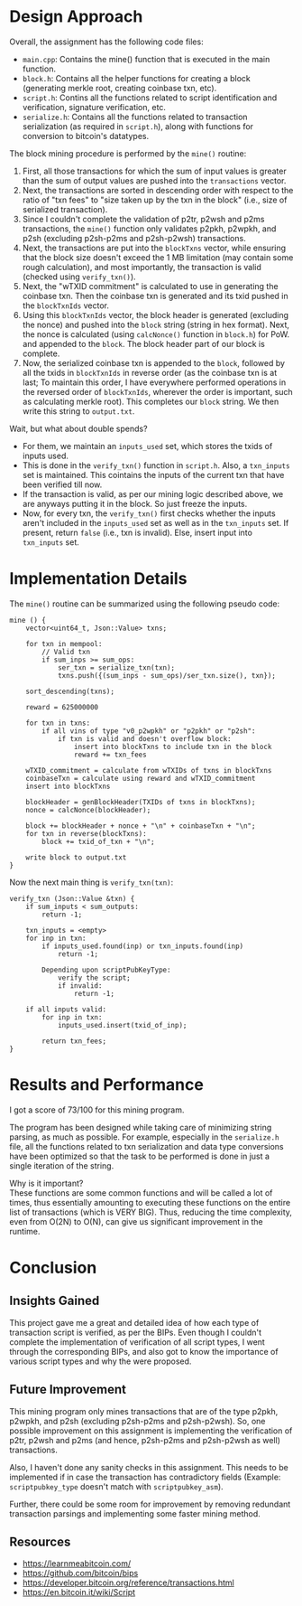 # Design Approach

Overall, the assignment has the following code files:
* `main.cpp`: Contains the mine() function that is executed in the main function.
* `block.h`: Contains all the helper functions for creating a block (generating merkle root, creating coinbase txn, etc).
* `script.h`: Contins all the functions related to script identification and verification, signature verification, etc.
* `serialize.h`: Contains all the functions related to transaction serialization (as required in `script.h`), along with functions for conversion to bitcoin's datatypes.

The block mining procedure is performed by the `mine()` routine:
1. First, all those transactions for which the sum of input values is greater than the sum of output values are pushed into the `transactions` vector.
2. Next, the transactions are sorted in descending order with respect to the ratio of "txn fees" to "size taken up by the txn in the block" (i.e., size of serialized transaction).
3. Since I couldn't complete the validation of p2tr, p2wsh and p2ms transactions, the `mine()` function only validates p2pkh, p2wpkh, and p2sh (excluding p2sh-p2ms and p2sh-p2wsh) transactions.
4. Next, the transactions are put into the `blockTxns` vector, while ensuring that the block size doesn't exceed the 1 MB limitation (may contain some rough calculation), and most importantly, the transaction is valid (checked using `verify_txn()`).
5. Next, the "wTXID commitment" is calculated to use in generating the coinbase txn. Then the coinbase txn is generated and its txid pushed in the `blockTxnIds` vector.
6. Using this `blockTxnIds` vector, the block header is generated (excluding the nonce) and pushed into the `block` string (string in hex format). Next, the nonce is calculated (using `calcNonce()` function in `block.h`) for PoW. and appended to the `block`. The block header part of our block is complete.
7. Now, the serialized coinbase txn is appended to the `block`, followed by all the txids in `blockTxnIds` in reverse order (as the coinbase txn is at last; To maintain this order, I have everywhere performed operations in the reversed order of `blockTxnIds`, wherever the order is important, such as calculating merkle root). This completes our `block` string. We then write this string to `output.txt`.

Wait, but what about double spends?

* For them, we maintain an `inputs_used` set, which stores the txids of inputs used.
* This is done in the `verify_txn()` function in `script.h`. Also, a `txn_inputs` set is maintained. This cointains the inputs of the current txn that have been verified till now.
* If the transaction is valid, as per our mining logic described above, we are anyways putting it in the block. So just freeze the inputs.
* Now, for every txn, the `verify_txn()` first checks whether the inputs aren't included in the `inputs_used` set as well as in the `txn_inputs` set. If present, return `false` (i.e., txn is invalid). Else, insert input into `txn_inputs` set.

# Implementation Details

The `mine()` routine can be summarized using the following pseudo code:
```
mine () {
    vector<uint64_t, Json::Value> txns;

    for txn in mempool:
        // Valid txn
        if sum_inps >= sum_ops:
            ser_txn = serialize_txn(txn);
            txns.push({(sum_inps - sum_ops)/ser_txn.size(), txn});
    
    sort_descending(txns);

    reward = 625000000

    for txn in txns:
        if all vins of type "v0_p2wpkh" or "p2pkh" or "p2sh":
            if txn is valid and doesn't overflow block:
                insert into blockTxns to include txn in the block
                reward += txn_fees
    
    wTXID_commitment = calculate from wTXIDs of txns in blockTxns
    coinbaseTxn = calculate using reward and wTXID_commitment
    insert into blockTxns

    blockHeader = genBlockHeader(TXIDs of txns in blockTxns);
    nonce = calcNonce(blockHeader);

    block += blockHeader + nonce + "\n" + coinbaseTxn + "\n";
    for txn in reverse(blockTxns):
        block += txid_of_txn + "\n";
    
    write block to output.txt
}
```

Now the next main thing is `verify_txn(txn)`:

```
verify_txn (Json::Value &txn) {
    if sum_inputs < sum_outputs:
        return -1;
    
    txn_inputs = <empty>
    for inp in txn:
        if inputs_used.found(inp) or txn_inputs.found(inp)
            return -1;
        
        Depending upon scriptPubKeyType:
            verify the script;
            if invalid:
                return -1;
    
    if all inputs valid:
        for inp in txn:
            inputs_used.insert(txid_of_inp);
        
        return txn_fees;
}
```

# Results and Performance

I got a score of 73/100 for this mining program.

The program has been designed while taking care of minimizing string parsing, as much as possible. For example, especially in the `serialize.h` file, all the functions related to txn serialization and data type conversions have been optimized so that the task to be performed is done in just a single iteration of the string.

Why is it important?\
These functions are some common functions and will be called a lot of times, thus essentially amounting to executing these functions on the entire list of transactions (which is VERY BIG). Thus, reducing the time complexity, even from O(2N) to O(N), can give us significant improvement in the runtime.

# Conclusion

## Insights Gained
This project gave me a great and detailed idea of how each type of transaction script is verified, as per the BIPs. Even though I couldn't complete the implementation of verification of all script types, I went through the corresponding BIPs, and also got to know the importance of various script types and why the were proposed.

## Future Improvement
This mining program only mines transactions that are of the type p2pkh, p2wpkh, and p2sh (excluding p2sh-p2ms and p2sh-p2wsh). So, one possible improvement on this assignment is implementing the verification of p2tr, p2wsh and p2ms (and hence, p2sh-p2ms and p2sh-p2wsh as well) transactions.

Also, I haven't done any sanity checks in this assignment. This needs to be implemented if in case the transaction has contradictory fields (Example: `scriptpubkey_type` doesn't match with `scriptpubkey_asm`).

Further, there could be some room for improvement by removing redundant transaction parsings and implementing some faster mining method.

## Resources

* https://learnmeabitcoin.com/
* https://github.com/bitcoin/bips
* https://developer.bitcoin.org/reference/transactions.html
* https://en.bitcoin.it/wiki/Script
